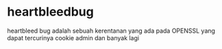 # heartbleedbug
heartbleed bug adalah sebuah kerentanan yang ada pada OPENSSL yang dapat tercurinya cookie admin dan banyak lagi
